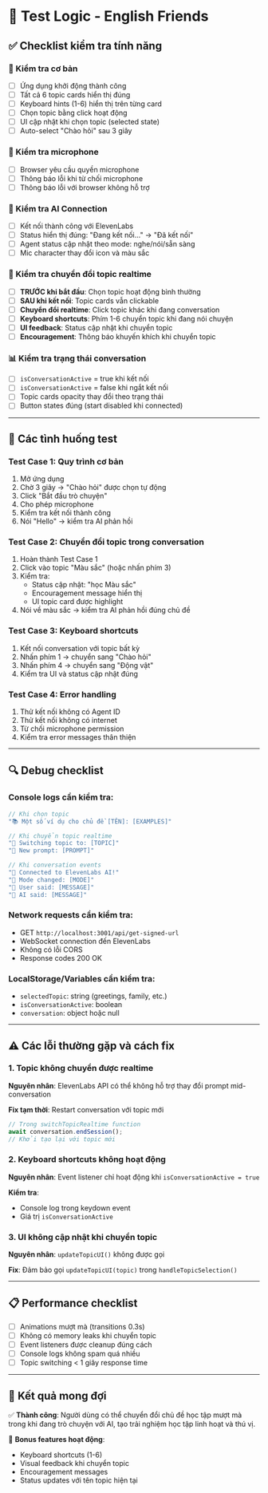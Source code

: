 # 🧪 Test Logic - English Friends

## ✅ Checklist kiểm tra tính năng

### 🔧 Kiểm tra cơ bản
- [ ] Ứng dụng khởi động thành công
- [ ] Tất cả 6 topic cards hiển thị đúng
- [ ] Keyboard hints (1-6) hiển thị trên từng card
- [ ] Chọn topic bằng click hoạt động
- [ ] UI cập nhật khi chọn topic (selected state)
- [ ] Auto-select "Chào hỏi" sau 3 giây

### 🎤 Kiểm tra microphone
- [ ] Browser yêu cầu quyền microphone
- [ ] Thông báo lỗi khi từ chối microphone
- [ ] Thông báo lỗi với browser không hỗ trợ

### 🤖 Kiểm tra AI Connection
- [ ] Kết nối thành công với ElevenLabs
- [ ] Status hiển thị đúng: "Đang kết nối..." → "Đã kết nối"
- [ ] Agent status cập nhật theo mode: nghe/nói/sẵn sàng
- [ ] Mic character thay đổi icon và màu sắc

### 🔄 Kiểm tra chuyển đổi topic realtime
- [ ] **TRƯỚC khi bắt đầu**: Chọn topic hoạt động bình thường
- [ ] **SAU khi kết nối**: Topic cards vẫn clickable
- [ ] **Chuyển đổi realtime**: Click topic khác khi đang conversation
- [ ] **Keyboard shortcuts**: Phím 1-6 chuyển topic khi đang nói chuyện
- [ ] **UI feedback**: Status cập nhật khi chuyển topic
- [ ] **Encouragement**: Thông báo khuyến khích khi chuyển topic

### 📊 Kiểm tra trạng thái conversation
- [ ] `isConversationActive` = true khi kết nối
- [ ] `isConversationActive` = false khi ngắt kết nối
- [ ] Topic cards opacity thay đổi theo trạng thái
- [ ] Button states đúng (start disabled khi connected)

---

## 🚀 Các tình huống test

### Test Case 1: Quy trình cơ bản
1. Mở ứng dụng
2. Chờ 3 giây → "Chào hỏi" được chọn tự động
3. Click "Bắt đầu trò chuyện"
4. Cho phép microphone
5. Kiểm tra kết nối thành công
6. Nói "Hello" → kiểm tra AI phản hồi

### Test Case 2: Chuyển đổi topic trong conversation
1. Hoàn thành Test Case 1
2. Click vào topic "Màu sắc" (hoặc nhấn phím 3)
3. Kiểm tra:
   - Status cập nhật: "học Màu sắc"
   - Encouragement message hiển thị
   - UI topic card được highlight
4. Nói về màu sắc → kiểm tra AI phản hồi đúng chủ đề

### Test Case 3: Keyboard shortcuts
1. Kết nối conversation với topic bất kỳ
2. Nhấn phím 1 → chuyển sang "Chào hỏi"
3. Nhấn phím 4 → chuyển sang "Động vật"
4. Kiểm tra UI và status cập nhật đúng

### Test Case 4: Error handling
1. Thử kết nối không có Agent ID
2. Thử kết nối không có internet
3. Từ chối microphone permission
4. Kiểm tra error messages thân thiện

---

## 🔍 Debug checklist

### Console logs cần kiểm tra:
```javascript
// Khi chọn topic
"📚 Một số ví dụ cho chủ đề [TÊN]: [EXAMPLES]"

// Khi chuyển topic realtime
"🔄 Switching topic to: [TOPIC]"
"📝 New prompt: [PROMPT]"

// Khi conversation events
"🎉 Connected to ElevenLabs AI!"
"🎯 Mode changed: [MODE]"
"👤 User said: [MESSAGE]"
"🤖 AI said: [MESSAGE]"
```

### Network requests cần kiểm tra:
- GET `http://localhost:3001/api/get-signed-url`
- WebSocket connection đến ElevenLabs
- Không có lỗi CORS
- Response codes 200 OK

### LocalStorage/Variables cần kiểm tra:
- `selectedTopic`: string (greetings, family, etc.)
- `isConversationActive`: boolean
- `conversation`: object hoặc null

---

## ⚠️ Các lỗi thường gặp và cách fix

### 1. Topic không chuyển được realtime
**Nguyên nhân**: ElevenLabs API có thể không hỗ trợ thay đổi prompt mid-conversation

**Fix tạm thời**: Restart conversation với topic mới
```javascript
// Trong switchTopicRealtime function
await conversation.endSession();
// Khởi tạo lại với topic mới
```

### 2. Keyboard shortcuts không hoạt động
**Nguyên nhân**: Event listener chỉ hoạt động khi `isConversationActive = true`

**Kiểm tra**: 
- Console log trong keydown event
- Giá trị `isConversationActive`

### 3. UI không cập nhật khi chuyển topic
**Nguyên nhân**: `updateTopicUI()` không được gọi

**Fix**: Đảm bảo gọi `updateTopicUI(topic)` trong `handleTopicSelection()`

---

## 📋 Performance checklist

- [ ] Animations mượt mà (transitions 0.3s)
- [ ] Không có memory leaks khi chuyển topic
- [ ] Event listeners được cleanup đúng cách
- [ ] Console logs không spam quá nhiều
- [ ] Topic switching < 1 giây response time

---

## 🎯 Kết quả mong đợi

✅ **Thành công**: Người dùng có thể chuyển đổi chủ đề học tập mượt mà trong khi đang trò chuyện với AI, tạo trải nghiệm học tập linh hoạt và thú vị.

🎉 **Bonus features hoạt động**:
- Keyboard shortcuts (1-6)
- Visual feedback khi chuyển topic
- Encouragement messages
- Status updates với tên topic hiện tại 